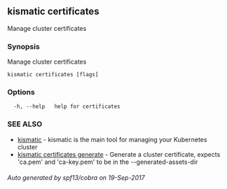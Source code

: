 ## kismatic certificates

Manage cluster certificates

### Synopsis


Manage cluster certificates

```
kismatic certificates [flags]
```

### Options

```
  -h, --help   help for certificates
```

### SEE ALSO
* [kismatic](kismatic.md)	 - kismatic is the main tool for managing your Kubernetes cluster
* [kismatic certificates generate](kismatic_certificates_generate.md)	 - Generate a cluster certificate, expects 'ca.pem' and 'ca-key.pem' to be in the --generated-assets-dir

###### Auto generated by spf13/cobra on 19-Sep-2017
